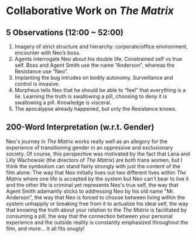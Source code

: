 # Collaborative Work on *The Matrix*
## 5 Observations (12:00 ~ 52:00)
1. Imagery of strict structure and hierarchy: corporate/office environment,
encounter with Neo’s boss.
2. Agents interrogate Neo about his double life. Constrained self vs true
self. Boss and Agent Smith use the name “Anderson”, whereas the Resistance
use “Neo”.
3. Implanting the bug intrudes on bodily autonomy. Surveillance and control is
invasive.
4. Morpheus tells Neo that he should be able to “feel” that everything is a
lie. Learning the truth is swallowing a pill, choosing to deny it is
swallowing a pill. Knowledge is visceral.
5. The apocalypse already happened, but only the Resistance knows.

## 200-Word Interpretation (w.r.t. Gender)
Neo's journey in *The Matrix* works really well as an allegory for the
experience of transitioning gender in an oppressive and exclusionary society.
Of course, this perspective was motivated by the fact that Lana and Lilly
Wachowski (the directors of *The Matrix*) are both trans women, but I think
the symbolism can stand fairly strongly with just the content of the film
alone: The way that Neo initially lives out two different lives within
*The Matrix* where one life is accepted by the system but Neo can't bear to
live it and the other life is criminal yet represents Neo's true self, the way
that Agent Smith adamantly sticks to addressing Neo by his old name "Mr.
Anderson", the way that Neo is forced to choose between living within the
system unhappily or breaking free from it to actualize his ideal self, the way
that knowing the truth about your relation to the *The Matrix* is facilitated
by consuming a pill, the way that the connection between your personal
experience and the outside reality is constantly emphasized throughout the
film, and more... It all fits snugly!
